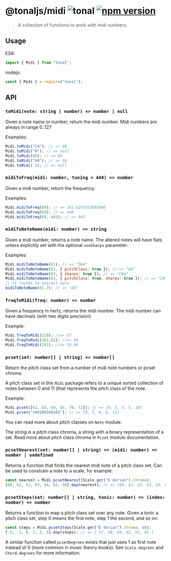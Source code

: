 # @tonaljs/midi ![tonal](https://img.shields.io/badge/@tonaljs-midi-yellow.svg?style=flat-square) [![npm version](https://img.shields.io/npm/v/@tonaljs/midi.svg?style=flat-square)](https://www.npmjs.com/package/@tonaljs/midi)

> A collection of functions to work with midi numbers.

## Usage

ES6:

```js
import { Midi } from "tonal";
```

nodejs:

```js
const { Midi } = require("tonal");
```

## API

### `toMidi(note: string | number) => number | null`

Given a note name or number, return the midi number. Midi numbers are always in range 0..127

Examples:

```js
Midi.toMidi("C4"); // => 60
Midi.toMidi("#"); // => null
Midi.toMidi(60); // => 60
Midi.toMidi("60"); // => 60
Midi.toMidi(-1); // => null
```

### `midiToFreq(midi: number, tuning = 440) => number`

Given a midi number, return the frequency:

Examples:

```js
Midi.midiToFreq(60); // => 261.6255653005986
Midi.midiToFreq(69); // => 440
Midi.midiToFreq(69, 443); // => 443
```

### `midiToNoteName(midi: number) => string`

Given a midi number, returns a note name. The altered notes will have flats unless explicitly set with the optional `useSharps` parameter.

Examples:

```js
Midi.midiToNoteName(61); // => "Db4"
Midi.midiToNoteName(61, { pitchClass: true }); // => "Db"
Midi.midiToNoteName(61, { sharps: true }); // => "C#4"
Midi.midiToNoteName(61, { pitchClass: true, sharps: true }); // => "C#"
// it rounds to nearest note
midiToNoteName(61.7); // => "D4"
```

### `freqToMidi(freq: number) => number`

Given a frequency in hertz, returns the midi number. The midi number can have decimals (with two digits precision)

Example:

```js
Midi.freqToMidi(220); //=> 57
Midi.freqToMidi(261.62); //=> 60
Midi.freqToMidi(261); //=> 59.96
```

### `pcset(set: number[] | string) => number[]`

Return the pitch class set from a number of midi note numbers or pcset chroma.

A pitch class set in this `Midi` package refers to a unique sorted collection of notes between 0 and 11 (that represents the pitch class of the note.

Example:

```js
Midi.pcset([62, 63, 60, 65, 70, 72]); // => [0, 2, 3, 5, 10]
Midi.pcset("100100100101"); // => [0, 3, 6, 9, 11]
```

You can read more about pitch classes on `Note` module.

The string is a pitch class chroma, a string with a binary representation of a set. Read more about pitch class chroma in `Pcset` module documentation.

### `pcsetNearest(set: number[] | string) => (midi: number) => number | undefined`

Returns a function that finds the nearest midi note of a pitch class set. Can be used to constrain a note to a scale, for example:

```js
const nearest = Midi.pcsetNearest(Scale.get("D dorian").chroma);
[60, 61, 62, 63, 64, 65, 66].map(nearest); // => [60, 62, 62, 63, 65, 65, 67]
```

### `pcsetSteps(set: number[] | string, tonic: number) => (index: number) => number`

Returns a function to map a pitch class set over any note. Given a tonic a pitch class set, step 0 means the first note, step 1 the second, and so on:

```js
const steps = Midi.pcsetSteps(Scale.get("D dorian").chroma, 60);
[-2, -1, 0, 1, 2, 3].map(steps); // => [ 57, 58, 60, 62, 63, 65 ]
```

A similar function called `pcsetDegrees` exists that just uses 1 as first note instead of 0 (more common in music theory books). See `Scale.degrees` and `Chord.degrees` for more information.
